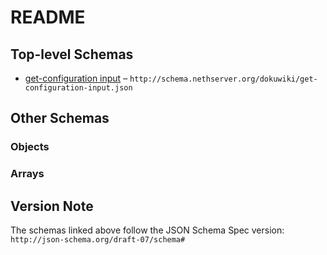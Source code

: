 # README

## Top-level Schemas

* [get-configuration input](./get-configuration-input.md "The action does not accept any input") – `http://schema.nethserver.org/dokuwiki/get-configuration-input.json`

## Other Schemas

### Objects



### Arrays



## Version Note

The schemas linked above follow the JSON Schema Spec version: `http://json-schema.org/draft-07/schema#`
